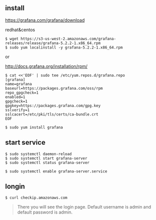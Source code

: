 
## install
https://grafana.com/grafana/download

redhat&centos

```console
$ wget https://s3-us-west-2.amazonaws.com/grafana-releases/release/grafana-5.2.2-1.x86_64.rpm
$ sudo yum localinstall -y grafana-5.2.2-1.x86_64.rpm 
```
or

http://docs.grafana.org/installation/rpm/
```consoel
$ cat <<'EOF' | sudo tee /etc/yum.repos.d/grafana.repo
[grafana]
name=grafana
baseurl=https://packages.grafana.com/oss/rpm
repo_gpgcheck=1
enabled=1
gpgcheck=1
gpgkey=https://packages.grafana.com/gpg.key
sslverify=1
sslcacert=/etc/pki/tls/certs/ca-bundle.crt
EOF
```
```console
$ sudo yum install grafana
```
## start service

```console
$ sudo systemctl daemon-reload
$ sudo systemctl start grafana-server
$ sudo systemctl status grafana-server
```

```console
$ sudo systemctl enable grafana-server.service
```

## longin

```console
$ curl checkip.amazonaws.com
```

>There you will see the login page. Default username is admin and default password is admin. 
